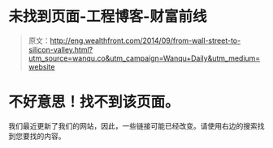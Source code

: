 # 未找到页面-工程博客-财富前线

> 原文：<http://eng.wealthfront.com/2014/09/from-wall-street-to-silicon-valley.html?utm_source=wanqu.co&utm_campaign=Wanqu+Daily&utm_medium=website>

<main id="main" class="site-main" role="main">

# 不好意思！找不到该页面。

我们最近更新了我们的网站，因此，一些链接可能已经改变。请使用右边的搜索找到您要找的内容。

</main>